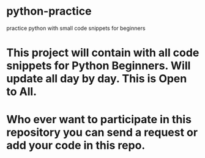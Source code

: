 # python-practice
practice python with small code snippets for beginners
# This project will contain with all code snippets for Python Beginners. Will update all day by day. This is Open to All. 
# Who ever want to participate in this repository you can send a request or add your code in this repo.
